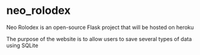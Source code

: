 # neo_rolodex

Neo Rolodex is an open-source Flask project that will be hosted on heroku

The purpose of the website is to allow users to save several types of data using SQLite
